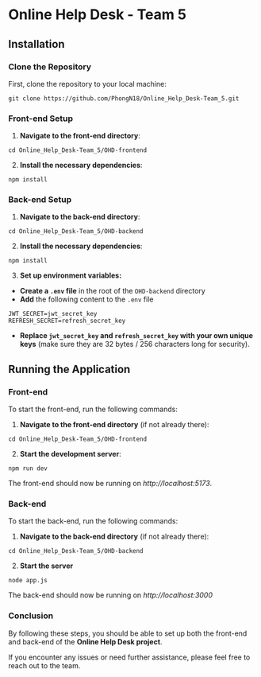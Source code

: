 # Online Help Desk - Team 5

## Installation

### Clone the Repository

First, clone the repository to your local machine:

```
git clone https://github.com/PhongN18/Online_Help_Desk-Team_5.git
```

### Front-end Setup

1. **Navigate to the front-end directory**:

```
cd Online_Help_Desk-Team_5/OHD-frontend
```

2. **Install the necessary dependencies**:

```
npm install
```

### Back-end Setup

1. **Navigate to the back-end directory**:

```
cd Online_Help_Desk-Team_5/OHD-backend
```

2. **Install the necessary dependencies**:

```
npm install
```

3. **Set up environment variables:**

- **Create a `.env` file** in the root of the `OHD-backend` directory
- **Add** the following content to the `.env` file

```
JWT_SECRET=jwt_secret_key
REFRESH_SECRET=refresh_secret_key
```

- **Replace `jwt_secret_key` and `refresh_secret_key` with your own unique keys** (make sure they are 32 bytes / 256 characters long for security).

## Running the Application

### Front-end

To start the front-end, run the following commands:

1. **Navigate to the front-end directory** (if not already there):

```
cd Online_Help_Desk-Team_5/OHD-frontend
```

2. **Start the development server**:

```
npm run dev
```

The front-end should now be running on _http://localhost:5173_.

### Back-end

To start the back-end, run the following commands:

1. **Navigate to the back-end directory** (if not already there):

```
cd Online_Help_Desk-Team_5/OHD-backend
```

2. **Start the server**

```
node app.js
```

The back-end should now be running on _http://localhost:3000_

### Conclusion

By following these steps, you should be able to set up both the front-end and back-end of the **Online Help Desk project**.

If you encounter any issues or need further assistance, please feel free to reach out to the team.

